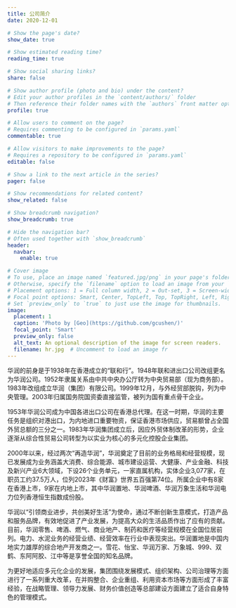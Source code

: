 ```yaml
---
title: 公司简介
date: 2020-12-01

# Show the page's date?
show_date: true

# Show estimated reading time?
reading_time: true

# Show social sharing links?
share: false

# Show author profile (photo and bio) under the content?
# Edit your author profiles in the `content/authors/` folder
# Then reference their folder names with the `authors` front matter option above
profile: true

# Allow users to comment on the page?
# Requires commenting to be configured in `params.yaml`
commentable: true

# Allow visitors to make improvements to the page?
# Requires a repository to be configured in `params.yaml`
editable: false

# Show a link to the next article in the series?
pager: false

# Show recommendations for related content?
show_related: false

# Show breadcrumb navigation?
show_breadcrumb: true

# Hide the navigation bar?
# Often used together with `show_breadcrumb`
header:
  navbar:
    enable: true

# Cover image
# To use, place an image named `featured.jpg/png` in your page's folder.
# Otherwise, specify the `filename` option to load an image from your `assets/media/` folder.
# Placement options: 1 = Full column width, 2 = Out-set, 3 = Screen-width
# Focal point options: Smart, Center, TopLeft, Top, TopRight, Left, Right, BottomLeft, Bottom, BottomRight
# Set `preview_only` to `true` to just use the image for thumbnails.
image:
  placement: 1
  caption: 'Photo by [Geo](https://github.com/gcushen/)'
  focal_point: 'Smart'
  preview_only: false
  alt_text: An optional description of the image for screen readers.
  filename: hr.jpg  # Uncomment to load an image fr
---
```


华润的前身是于1938年在香港成立的“联和行”。1948年联和进出口公司改组更名为华润公司。1952年隶属关系由中共中央办公厅转为中央贸易部（现为商务部）。1983年改组成立华润（集团）有限公司。1999年12月，与外经贸部脱钩，列为中央管理。2003年归属国务院国资委直接监管，被列为国有重点骨干企业。

<!--more-->

1953年华润公司成为中国各进出口公司在香港总代理。在这一时期，华润的主要任务是组织对港出口，为内地进口重要物资，保证香港市场供应，贸易额曾占全国外贸总额的三分之一。1983年华润集团成立后，因应外贸体制改革的形势，企业逐渐从综合性贸易公司转型为以实业为核心的多元化控股企业集团。

2000年以来，经过两次“再造华润”，华润奠定了目前的业务格局和经营规模，现已发展成为业务涵盖大消费、综合能源、城市建设运营、大健康、产业金融、科技及新兴产业6大领域，下设26个业务单元，一家直属机构，实体企业3,077家，在职员工约37.5万人，位列2023年《财富》世界五百强第74位。所属企业中有8家在香港上市，9家在内地上市，其中华润置地、华润啤酒、华润万象生活和华润电力位列香港恒生指数成份股。

华润以“引领商业进步，共创美好生活”为使命，通过不断创新生意模式，打造产品和服务品牌，有效地促进了产业发展，为提高大众的生活品质作出了应有的贡献。目前，华润零售、啤酒、燃气、商业地产、制药和医疗等经营规模在全国位居前列。电力、水泥业务的经营业绩、经营效率在行业中表现突出。华润置地是中国内地实力雄厚的综合地产开发商之一。雪花、怡宝、华润万家、万象城、999、双鹤、东阿阿胶、江中等是享誉全国的知名品牌。

为更好地适应多元化企业的发展，集团围绕发展模式、组织架构、公司治理等方面进行了一系列重大改革，在并购整合、企业重组、利用资本市场等方面形成了丰富经验，在战略管理、领导力发展、财务价值创造等总部建设方面建立了适合自身特色的管理模式。